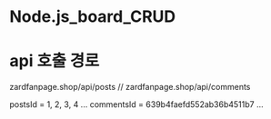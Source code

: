 # Node.js_board_CRUD
# api 호출 경로
zardfanpage.shop/api/posts //
zardfanpage.shop/api/comments


postsId = 1, 2, 3, 4 ...
commentsId = 639b4faefd552ab36b4511b7 ... 
